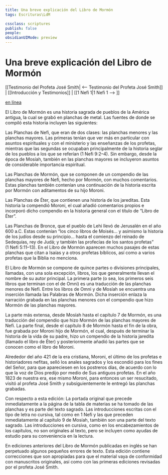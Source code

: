```yaml
---
title: Una breve explicación del Libro de Mormón
tags: Escrituras\LdM

cssclass: scriptures
publish: false
people:
obsidianUIMode: preview
---
```


# Una breve explicación del Libro de Mormón
[[Testimonio del Profeta José Smith| <-- Testimonio del Profeta José Smith]] | [[Introducción y Testimonios]] | [[1 Nefi 1|1 Nefi 1 --> ]]

[en línea](https://www.churchofjesuschrist.org/study/scriptures/bofm/explanation?lang=spa)

El Libro de Mormón es una historia sagrada de pueblos de la América antigua, la cual se grabó en planchas de metal. Las fuentes de donde se compiló esta historia incluyen las siguientes:

Las Planchas de Nefi, que eran de dos clases: las planchas menores y las planchas mayores. Las primeras tenían que ver más en particular con asuntos espirituales y con el ministerio y las enseñanzas de los profetas, mientras que las segundas se ocupaban principalmente de la historia seglar de los pueblos a los que se referían (1 Nefi 9:2–4). Sin embargo, desde la época de Mosíah, también en las planchas mayores se incluyeron asuntos de considerable importancia espiritual.

Las Planchas de Mormón, que se componen de un compendio de las planchas mayores de Nefi, hecho por Mormón, con muchos comentarios. Estas planchas también contenían una continuación de la historia escrita por Mormón con aditamentos de su hijo Moroni.

Las Planchas de Éter, que contienen una historia de los jareditas. Esta historia la compendió Moroni, el cual añadió comentarios propios e incorporó dicho compendio en la historia general con el título de “Libro de Éter”.

Las Planchas de Bronce, que el pueblo de Lehi llevó de Jerusalén en el año 600 a.C. Estas contenían “los cinco libros de Moisés… y asimismo la historia de los judíos desde su principio… hasta el comienzo del reinado de Sedequías, rey de Judá; y también las profecías de los santos profetas” (1 Nefi 5:11–13). En el Libro de Mormón aparecen muchos pasajes de estas planchas que citan a Isaías y a otros profetas bíblicos, así como a varios profetas que la Biblia no menciona.

El Libro de Mormón se compone de quince partes o divisiones principales, llamadas, con una sola excepción, libros, los que generalmente llevan el nombre de su autor principal. La primera parte (o sea, los primeros seis libros que terminan con el de Omni) es una traducción de las planchas menores de Nefi. Entre los libros de Omni y de Mosíah se encuentra una inserción llamada las Palabras de Mormón. Dicha inserción enlaza la narración grabada en las planchas menores con el compendio que hizo Mormón de las planchas mayores.

La parte más extensa, desde Mosíah hasta el capítulo 7 de Mormón, es una traducción del compendio que hizo Mormón de las planchas mayores de Nefi. La parte final, desde el capítulo 8 de Mormón hasta el fin de la obra, fue grabada por Moroni hijo de Mormón, el cual, después de terminar la historia de la vida de su padre, hizo un compendio de la historia jaredita (llamado el libro de Éter) y posteriormente añadió las partes que se conocen como el libro de Moroni.

Alrededor del año 421 de la era cristiana, Moroni, el último de los profetas e historiadores nefitas, selló los anales sagrados y los escondió para los fines del Señor, para que apareciesen en los postreros días, de acuerdo con lo que la voz de Dios predijo por medio de Sus antiguos profetas. En el año 1823 de nuestra era, ese mismo Moroni, para entonces un ser resucitado, visitó al profeta José Smith y subsiguientemente le entregó las planchas grabadas.

Con respecto a esta edición: La portada original que precede inmediatamente a la página de la tabla de materias se ha tomado de las planchas y es parte del texto sagrado. Las introducciones escritas con el tipo de letra no cursiva, tal como en 1 Nefi y las que preceden inmediatamente al capítulo 9 de Mosíah, también son una parte del texto sagrado. Las introducciones en cursiva, como en los encabezamientos de los capítulos, no son originales al texto, pero se incluyen como ayudas de estudio para su conveniencia en la lectura.

En ediciones anteriores del Libro de Mormón publicadas en inglés se han perpetuado algunos pequeños errores de texto. Esta edición contiene correcciones que son apropiadas para que el material vaya de conformidad con manuscritos originales, así como con las primeras ediciones revisadas por el profeta José Smith.

